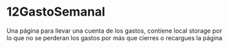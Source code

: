 # 12GastoSemanal
Una página para llevar una cuenta de los gastos, contiene local storage por lo que no se perderan los gastos por más que cierres o recargues la página

